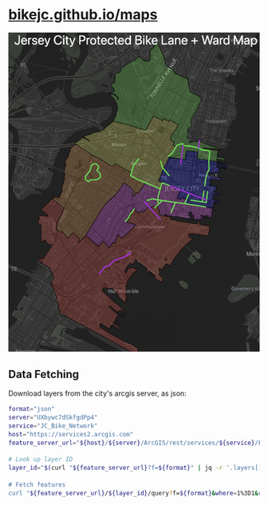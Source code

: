 # [bikejc.github.io/maps](https://bikejc.github.io/maps/)

[![Jersey City Protected Bike Lane + Ward Map](./imgs/screenshot.png)](https://bikejc.github.io/maps/)

## Data Fetching
Download layers from the city's arcgis server, as json:
```bash
format="json"
server="UXbywc7dSkfgdPp4"
service="JC_Bike_Network"
host="https://services2.arcgis.com"
feature_server_url="${host}/${server}/ArcGIS/rest/services/${service}/FeatureServer"

# Look up layer ID 
layer_id="$(curl "${feature_server_url}?f=${format}" | jq -r '.layers[] | .id')

# Fetch features
curl "${feature_server_url}/${layer_id}/query?f=${format}&where=1%3D1&returnGeometry=true&outFields=*&outSR=4326"
```
